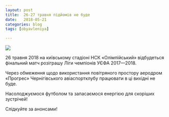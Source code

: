 ```yaml
---
layout: post
title:  26-27 травня підйомів не буде
date:   2018-05-21
categories: blog
tags: [obyavleniya]

---
```


![](https://image.shutterstock.com/image-photo/sad-little-boy-red-soccer-jersey-260nw-310507916.jpg)

26 травня 2018 на київському стадіоні НСК «Олімпійський» відбудеться фінальний матч розіграшу Ліги чемпіонів УЄФА 2017—2018.

Через обмеження щодо використання повітряного простору аеродром «Прогрес» Чернігівського авіаспортклубу працювати в ці вихідні не буде.

Насолоджуємося футболом та запасаємося енергією для скоріших зустрічей!

Слідкуйте за анонсами!
